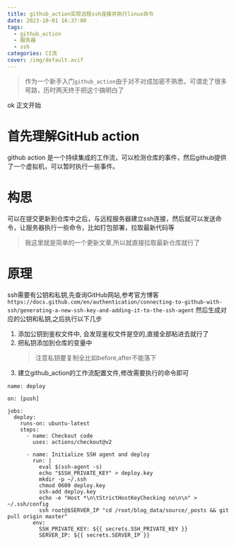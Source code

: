 ```yaml
---
title: github_action实现远程ssh连接并执行linux命令
date: 2023-10-01 16:37:00
tags:
  - github_action
  - 服务器
  - ssh
categories: CI流
cover: /img/default.avif
---
```

> 作为一个新手入门`github_action`由于对不对成加密不熟悉，可谓走了很多弯路，历时两天终于把这个搞明白了

ok 正文开始

# 首先理解GitHub action

github action 是一个持续集成的工作流，可以检测仓库的事件，然后github提供了一个虚拟机，可以暂时执行一些事件。

# 构思
可以在提交更新到仓库中之后，与远程服务器建立ssh连接，然后就可以发送命令，让服务器执行一些命令，比如打包部署，拉取最新代码等
> 我这里就是简单的一个更新文章,所以就直接拉取最新仓库就行了

# 原理
ssh需要有公钥和私钥,先查询GitHub网站,参考官方博客`https://docs.github.com/en/authentication/connecting-to-github-with-ssh/generating-a-new-ssh-key-and-adding-it-to-the-ssh-agent`
然后生成对应的公钥和私钥,之后执行以下几步
1. 添加公钥到鉴权文件中, 会发现鉴权文件是空的,直接全部粘进去就行了
2. 把私钥添加到仓库的变量中
    > 注意私钥要复制全比如before,after不能落下
3. 建立github_action的工作流配置文件,修改需要执行的命令即可


```shell
name: deploy

on: [push]

jobs:
  deploy:
    runs-on: ubuntu-latest
    steps:
      - name: Checkout code
        uses: actions/checkout@v2

      - name: Initialize SSH agent and deploy
        run: |
          eval $(ssh-agent -s)
          echo "$SSH_PRIVATE_KEY" > deploy.key
          mkdir -p ~/.ssh
          chmod 0600 deploy.key
          ssh-add deploy.key
          echo -e "Host *\n\tStrictHostKeyChecking no\n\n" > ~/.ssh/config
          ssh root@$SERVER_IP "cd /root/blog_data/source/_posts && git pull origin master"
        env:
          SSH_PRIVATE_KEY: ${{ secrets.SSH_PRIVATE_KEY }}
          SERVER_IP: ${{ secrets.SERVER_IP }}
```